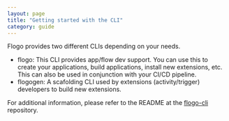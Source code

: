 ```yaml
---
layout: page
title: "Getting started with the CLI"
category: guide
---
```


Flogo provides two different CLIs depending on your needs.

* flogo: This CLI provides app/flow dev support. You can use this to create your applications, build applications, install new extensions, etc. This can also be used in conjunction with your CI/CD pipeline.
* flogogen: A scafolding CLI used by extensions (activity/trigger) developers to build new extensions.

For additional information, please refer to the README at the [flogo-cli](https://github.com/TIBCOSoftware/flogo-cli) repository.